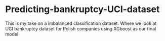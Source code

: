 # Predicting-bankruptcy-UCI-dataset
This is my take on a imbalanced classification dataset. Where we look at UCI bankruptcy dataset for Polish companies using XGboost as our final model

